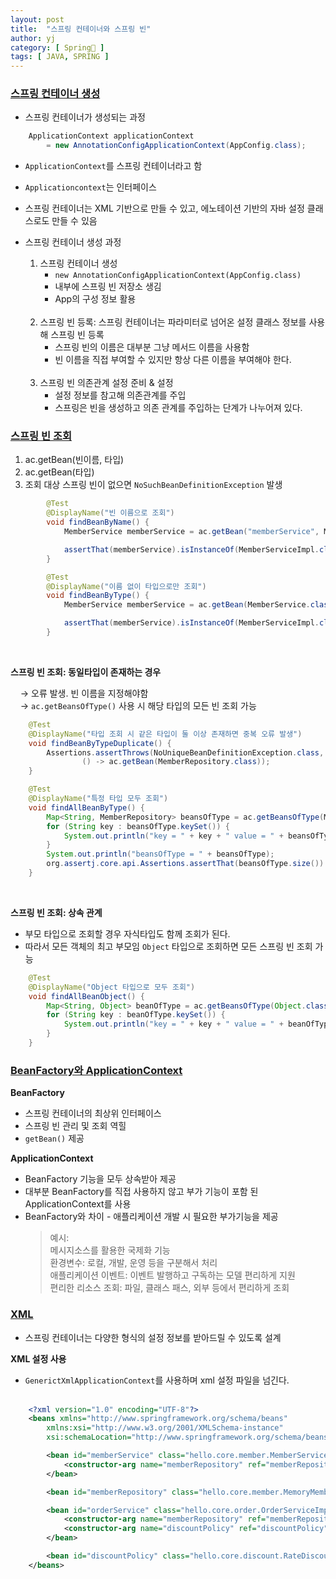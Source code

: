 ```yaml
---
layout: post
title:  "스프링 컨테이너와 스프링 빈"
author: yj
category: [ Spring🌱 ]
tags: [ JAVA, SPRING ]
---
```

### <a href="#">스프링 컨테이너 생성</a>
- 스프링 컨테이너가 생성되는 과정
```java
    ApplicationContext applicationContext 
        = new AnnotationConfigApplicationContext(AppConfig.class);
```
- `ApplicationContext`를 스프링 컨테이너라고 함
- `Applicationcontext`는 인터페이스
- 스프링 컨테이너는 XML 기반으로 만들 수 있고, 에노테이션 기반의 자바 설정 클래스로도 만들 수 있음

- 스프링 컨테이너 생성 과정<br/>


    1. 스프링 컨테이너 생성
        - `new AnnotationConfigApplicationContext(AppConfig.class)`
        - 내부에 스프링 빈 저장소 생김
        - App의 구성 정보 활용
    <br/><br/>
    2. 스프링 빈 등록: 스프링 컨테이너는 파라미터로 넘어온 설정 클래스 정보를 사용해 스프링 빈 등록
        - 스프링 빈의 이름은 대부분 그냥 메서드 이름을 사용함
        - 빈 이름을 직접 부여할 수 있지만 항상 다른 이름을 부여해야 한다.
    <br/><br/>
    3. 스프링 빈 의존관계 설정 준비 & 설정
        - 설정 정보를 참고해 의존관계를 주입
        - 스프링은 빈을 생성하고 의존 관계를 주입하는 단계가 나누어져 있다. 


### <a href="#">스프링 빈 조회</a>

1. ac.getBean(빈이름, 타입)
2. ac.getBean(타입)
3. 조회 대상 스프링 빈이 없으면 `NoSuchBeanDefinitionException` 발생

```java
        @Test
        @DisplayName("빈 이름으로 조회")
        void findBeanByName() {
            MemberService memberService = ac.getBean("memberService", MemberService.class);

            assertThat(memberService).isInstanceOf(MemberServiceImpl.class);
        }

        @Test
        @DisplayName("이름 없이 타입으로만 조회")
        void findBeanByType() {
            MemberService memberService = ac.getBean(MemberService.class);

            assertThat(memberService).isInstanceOf(MemberServiceImpl.class);
        }
```
<br/>

**스프링 빈 조회: 동일타입이 존재하는 경우**<br/>

&nbsp;&nbsp;&nbsp;&nbsp;→ 오류 발생. 빈 이름을 지정해야함<br/>
&nbsp;&nbsp;&nbsp;&nbsp;→ `ac.getBeansOfType()` 사용 시 해당 타입의 모든 빈 조회 가능
```java 
    @Test
    @DisplayName("타입 조회 시 같은 타입이 둘 이상 존재하면 중복 오류 발생")
    void findBeanByTypeDuplicate() {
        Assertions.assertThrows(NoUniqueBeanDefinitionException.class,
                () -> ac.getBean(MemberRepository.class));
    }

    @Test
    @DisplayName("특정 타입 모두 조회")
    void findAllBeanByType() {
        Map<String, MemberRepository> beansOfType = ac.getBeansOfType(MemberRepository.class);
        for (String key : beansOfType.keySet()) {
            System.out.println("key = " + key + " value = " + beansOfType.get(key));;
        }
        System.out.println("beansOfType = " + beansOfType);
        org.assertj.core.api.Assertions.assertThat(beansOfType.size()).isEqualTo(2);
    }
```
<br/>

**스프링 빈 조회: 상속 관계** <br/>
- 부모 타입으로 조회할 경우 자식타입도 함께 조회가 된다.
- 따라서 모든 객체의 최고 부모임 `Object` 타입으로 조회하면 모든 스프링 빈 조회 가능
```java 
    @Test
    @DisplayName("Object 타입으로 모두 조회")
    void findAllBeanObject() {
        Map<String, Object> beanOfType = ac.getBeansOfType(Object.class);
        for (String key : beanOfType.keySet()) {
            System.out.println("key = " + key + " value = " + beanOfType.get(key));
        }
    }
```


### <a href="#">BeanFactory와 ApplicationContext</a>

**BeanFactory**
- 스프링 컨테이너의 최상위 인터페이스
- 스프링 빈 관리 및 조회 역힐
- `getBean()` 제공

**ApplicationContext**
- BeanFactory 기능을 모두 상속받아 제공
- 대부분 BeanFactory를 직접 사용하지 않고 부가 기능이 포함 된 ApplicationContext를 사용
- BeanFactory와 차이 - 애플리케이션 개발 시 필요한 부가기능을 제공<br/>
    > 예시:<br/>
    > 메시지소스를 활용한 국제화 기능<br/>
    > 환경변수: 로컬, 개발, 운영 등을 구분해서 처리<br/>
    > 애플리케이션 이벤트: 이벤트 발행하고 구독하는 모델 편리하게 지원<br/>
    > 편리한 리소스 조회: 파일, 클래스 패스, 외부 등에서 편리하게 조회<br/>

### <a href="#">XML</a>
- 스프링 컨테이너는 다양한 형식의 설정 정보를 받아드릴 수 있도록 설계

**XML 설정 사용**
- `GenerictXmlApplicationContext`를 사용하며 xml 설정 파일을 넘긴다.<br/><br/>
```xml
    <?xml version="1.0" encoding="UTF-8"?>
    <beans xmlns="http://www.springframework.org/schema/beans"
        xmlns:xsi="http://www.w3.org/2001/XMLSchema-instance"
        xsi:schemaLocation="http://www.springframework.org/schema/beans http://www.springframework.org/schema/beans/spring-beans.xsd">

        <bean id="memberService" class="hello.core.member.MemberServiceImpl">
            <constructor-arg name="memberRepository" ref="memberRepository" />
        </bean>

        <bean id="memberRepository" class="hello.core.member.MemoryMemberRepository"/>

        <bean id="orderService" class="hello.core.order.OrderServiceImpl">
            <constructor-arg name="memberRepository" ref="memberRepository"/>
            <constructor-arg name="discountPolicy" ref="discountPolicy"/>
        </bean>

        <bean id="discountPolicy" class="hello.core.discount.RateDiscountPolicy" />
    </beans>
```